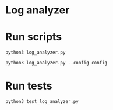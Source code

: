 Log analyzer
============

# Run scripts

``python3 log_analyzer.py``

``python3 log_analyzer.py --config config``

# Run tests

``python3 test_log_analyzer.py``
